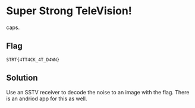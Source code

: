 # Super Strong TeleVision!

caps.

## Flag

`STRT{4TT4CK_4T_D4WN}`

## Solution

Use an SSTV receiver to decode the noise to an image with the flag. There is an andriod app for this as well.
